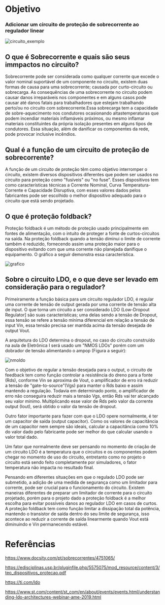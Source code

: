 # Objetivo

### Adicionar um circuito de proteção de sobrecorrente ao regulador linear

![circuito_exemplo](https://i.imgur.com/3msZi1m.jpg)

## O que é Sobrecorrente e quais são seus immpactos no circuito?

  Sobrecorrente pode ser considerada como qualquer corrente que excede o valor nominal suportável de um componente no circuito, existem duas formas de causa para uma sobrecorrente; causada por curto-circuito ou sobrecarga. As consequências de uma sobrecorrente no circuito podem causar danos irreparáveis nos componentes e em alguns casos pode causar até danos fatais para trabalhadores que estejam trabalhando perto/ou no circuito com sobrecorrente.Essa sobrecarga tem a capacidade de sobre-aquecimento nos condutores ocasionando altastemperaturas que podem incendiar materiais inflamáveis próximos, ou mesmo inflamar materiais constituintes da própria isolação presentes em alguns tipos de condutores. Essa situação, além de danificar os componentes da rede, pode provocar inclusive incêndios.

## Qual é a função de um circuito de proteção de sobrecorrente?

  A função de um circuito de proteção têm como objetivo interromper o circuito, existem diversos dispositivos diferentes que podem ser usados no circuito para proteção como "fusíveis" ou "no fuse". Esses dispositivos tem como características técnicas a Corrente Nominal, Curva Temperatura-Corrente e Capacidade Disruptiva, com esses valores dados pelos fabricantes pode ser escolhido o melhor dispositivo adequado para o circuito que está sendo projetado.
  
## O que é proteção foldback?
  
 Proteção foldback é um método de proteção usado principalmente em fontes de alimentação, com o intuito de proteger a fonte de curtos-circuitos na saída. Na proteção foldback quando a tensão diminui o limite de corrente também é reduzido, fornecendo assim uma proteção maior para o dispositivo evitando com que uma corrente não planejada danifique o equipamento. O gráfico a seguir demonstra essa característica.
  
![grafico](https://i.imgur.com/S6PWJ4I.gif)

## Sobre o circuito LDO, e o que deve ser levado em consideração para o regulador?

Primeiramente a função básica para um circuito regulador LDO, é regular uma corrente de tensão de output gerada por uma corrente de tensão alta de input. O que torna um circuito a ser considerado LDO (Low-Dropout Regulator] são suas características; uma delas sendo a tensão de Dropout, essa tensão se refere a tensão mínima diferencial em relação a tensão de input Vin, essa tensão precisa ser mantida acima da tensão desejada de output Vout.

A arquitetura do LDO determina o dropout, no caso do circuito construído na aula de Eletrônica I será usado um "NMOS LDOs" porém com um dobrador de tensão alimentando o ampop (Figura a seguir):

![nmoldo](https://i.imgur.com/Xrx1WJt.jpg)

Com o objetivo de regular a tensão desejada para o output, o circuito de feedback tem como função controlar a resistência do dreno para a fonte (Rds), conforme Vin se aproxima de Vout, o amplificador de erro irá reduzir a tensão de "gate-to-source"(Vgs) para manter o Rds baixo e assim mantendo a regulação. Todavia em determinado ponto, o amplificador de erro não conseguira reduzir mais a tensão Vgs, então Rds vai ter alcançado seu valor minimo. Multiplicando esse valor de Rds pelo valor da corrente output (Iout), será obtido o valor da tensão de dropout. 

Outro fator importante para fazer com que o LDO opere normalmente, é ter um capacitor de saída (output capacitor). Como os valores de capacitância de um capacitor nem sempre são ideais, calcular a capacitância como 10% do valor dado pelo fabricante pode ser melhor do que calcular usando o valor total dado.

Um fator que normalmente deve ser pensando no momento de criação de um circuito LDO é a temperatura que o circuitos e os componentes podem chegar no momento de uso do circuito, entretanto como no projeto o circuito está sendo feito completamente por simuladores, o fator temperatura não impacta no resultado final.

Pensando em diferentes situações em que o regulado LDO pode ser submetido, a adição de uma medida de segurança como um limitador para corrente, pode ser crucial para o funcionamento do circuito. Existem maneiras diferentes de preparar um limitador de corrente para o circuito projetado, porém para o projeto dado a proteção foldback é a melhor escolha para evitar possíveis danos ao regulador LDO em casos de curtos. A proteção foldback tem como função limitar a dissipação total da potência, mantendo o transistor de saída dentro do seu limite de segurança, isso acontece ao reduzir a corrente de saída linearmente quando Vout está diminuindo e Vin permanecendo estável.

# Referências

https://www.docsity.com/pt/sobrecorrentes/4751065/

https://edisciplinas.usp.br/pluginfile.php/5575075/mod_resource/content/3/teo_dispositivos_protecao.pdf

https://ti.com/ldo

https://www.st.com/content/st_com/en/about/events/events.html/understanding-ldo-architectures-webinar-ame-2019.html







  
  


